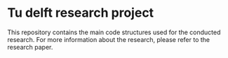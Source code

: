 # Tu delft research project

This repository contains the main code structures used for the conducted research. 
For more information about the research, please refer to the research paper. 
